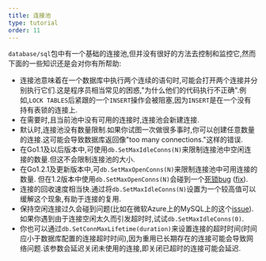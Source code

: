 ```yaml
---
title: 连接池
type: tutorial
order: 11
---
```


`database/sql`包中有一个基础的连接池,但并没有很好的方法去控制和监控它,然而下面的一些知识还是会对你有所帮助:

* 连接池意味着在一个数据库中执行两个连续的语句时,可能会打开两个连接并分别执行它们.这是程序员相当常见的困惑,"为什么他们的代码执行不正确".例如,`LOCK TABLES`后紧跟的一个`INSERT`操作会被阻塞,因为`INSERT`是在一个没有持有表锁的连接上.
* 在需要时,且当前池中没有可用的连接时,连接池会新建连接.
* 默认时,连接池没有数量限制.如果你试图一次做很多事时,你可以创建任意数量的连接.这可能会导致数据库返回像"too many connections."这样的错误.
* 在Go1.1及以后版本中,可使用`db.SetMaxIdleConns(N)`来限制连接池中空闲连接的数量.但这不会限制连接池的大小.
* 在Go1.2.1及更新版本中,可`db.SetMaxOpenConns(N)`来限制连接池中可用连接的数量. 但在1.2版本中使用`db.SetMaxOpenConns(N)`会碰到一个[死锁bug](https://groups.google.com/d/msg/golang-dev/jOTqHxI09ns/x79ajll-ab4J) ([fix](https://code.google.com/p/go/source/detail?r=8a7ac002f840)).
* 连接的回收速度相当快.通过将`db.SetMaxIdleConns(N)`设置为一个较高值可以缓解这个现象,有助于连接的复用.
* 保持空闲连接过久会碰到问题(比如在微软Azure上的MySQL上的这个[issue](https://github.com/go-sql-driver/mysql/issues/257)).如果你遇到由于连接空闲太久而引发超时时,试试`db.SetMaxIdleConns(0)`.
* 你也可以通过`db.SetConnMaxLifetime(duration)`来设置连接的超时时间(时间应小于数据库配置的连接超时时间),因为重用已长期存在的连接可能会导致网络问题.该参数会延迟关闭未使用的连接,即关闭已超时的连接可能会延迟.